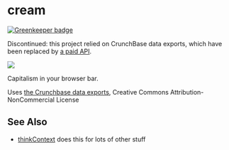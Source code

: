 # cream

[![Greenkeeper badge](https://badges.greenkeeper.io/tmcw/cream.svg)](https://greenkeeper.io/)

Discontinued: this project relied on CrunchBase data exports, which have been replaced by [a paid API](https://about.crunchbase.com/pricing/).

![](cream.gif)

Capitalism in your browser bar.

Uses [the Crunchbase data exports](https://developer.crunchbase.com/), Creative Commons Attribution-NonCommercial License

## See Also

* [thinkContext](http://thinkcontext.org/) does this for lots of other stuff
